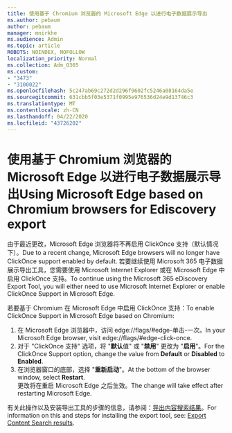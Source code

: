 ```yaml
---
title: 使用基于 Chromium 浏览器的 Microsoft Edge 以进行电子数据展示导出
ms.author: pebaum
author: pebaum
manager: mnirkhe
ms.audience: Admin
ms.topic: article
ROBOTS: NOINDEX, NOFOLLOW
localization_priority: Normal
ms.collection: Adm_O365
ms.custom:
- "3473"
- "3100022"
ms.openlocfilehash: 5c247ab69c272d2d296f9602fc5246a08164da5e
ms.sourcegitcommit: 631cbb5f03e5371f0995e976536d24e9d13746c3
ms.translationtype: MT
ms.contentlocale: zh-CN
ms.lasthandoff: 04/22/2020
ms.locfileid: "43726202"
---
```

# <a name="using-microsoft-edge-based-on-chromium-browsers-for-ediscovery-export"></a><span data-ttu-id="35f64-102">使用基于 Chromium 浏览器的 Microsoft Edge 以进行电子数据展示导出</span><span class="sxs-lookup"><span data-stu-id="35f64-102">Using Microsoft Edge based on Chromium browsers for Ediscovery export</span></span>

<span data-ttu-id="35f64-103">由于最近更改，Microsoft Edge 浏览器将不再启用 ClickOnce 支持（默认情况下）。</span><span class="sxs-lookup"><span data-stu-id="35f64-103">Due to a recent change, Microsoft Edge browsers will no longer have ClickOnce support enabled by default.</span></span> <span data-ttu-id="35f64-104">若要继续使用 Microsoft 365 电子数据展示导出工具，您需要使用 Microsoft Internet Explorer 或在 Microsoft Edge 中启用 ClickOnce 支持。</span><span class="sxs-lookup"><span data-stu-id="35f64-104">To continue using the Microsoft 365 eDiscovery Export Tool, you will either need to use Microsoft Internet Explorer or enable ClickOnce Support in Microsoft Edge.</span></span> 

<span data-ttu-id="35f64-105">若要基于 Chromium 在 Microsoft Edge 中启用 ClickOnce 支持：</span><span class="sxs-lookup"><span data-stu-id="35f64-105">To enable ClickOnce Support in Microsoft Edge based on Chromium:</span></span> 
1. <span data-ttu-id="35f64-106">在 Microsoft Edge 浏览器中，访问 edge://flags/#edge-单击-一次。</span><span class="sxs-lookup"><span data-stu-id="35f64-106">In your Microsoft Edge browser, visit edge://flags/#edge-click-once.</span></span>
2. <span data-ttu-id="35f64-107">对于 "ClickOnce 支持" 选项，将 "**默认**值" 或 "**禁用**" 更改为 "**启用**"。</span><span class="sxs-lookup"><span data-stu-id="35f64-107">For the ClickOnce Support option, change the value from **Default** or **Disabled** to **Enabled**.</span></span> 
3. <span data-ttu-id="35f64-108">在浏览器窗口的底部，选择 "**重新启动**"。</span><span class="sxs-lookup"><span data-stu-id="35f64-108">At the bottom of the browser window, select **Restart**.</span></span> <br>
 <span data-ttu-id="35f64-109">更改将在重启 Microsoft Edge 之后生效。</span><span class="sxs-lookup"><span data-stu-id="35f64-109">The change will take effect after restarting Microsoft Edge.</span></span> 

<span data-ttu-id="35f64-110">有关此操作以及安装导出工具的步骤的信息，请参阅：[导出内容搜索结果](https://docs.microsoft.com/microsoft-365/compliance/export-search-results)。</span><span class="sxs-lookup"><span data-stu-id="35f64-110">For information on this and steps for installing the  export tool, see: [ Export Content Search results](https://docs.microsoft.com/microsoft-365/compliance/export-search-results).</span></span>